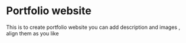 # Portfolio website

This is to create portfolio website 
you can add description and images , align them as you like 
